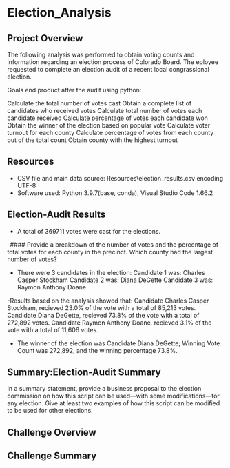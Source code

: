 # Election_Analysis


## Project Overview
The following analysis was performed to obtain voting counts and information regarding an election process of Colorado Board. The eployee requested to complete an election audit of a recent local congrassional election. 

Goals end product after the audit using python:

Calculate the total number of votes cast
Obtain a complete list of candidates who received votes
Calculate total number of votes each candidate received
Calculate percentage of votes each candidate won
Obtain the winner of the election based on popular vote
Calculate voter turnout for each county
Calculate percentage of votes from each county out of the total count
Obtain county with the highest turnout

## Resources
- CSV file and main data source: Resources\election_results.csv encoding UTF-8
- Software used: Python 3.9.7(base, conda), Visual Studio Code 1.66.2 

## Election-Audit Results
- A total of 369711 votes were cast for the elections.

-#### Provide a breakdown of the number of votes and the percentage of total votes for each county in the precinct.
Which county had the largest number of votes?

- There were 3 candidates in the election: 
    Candidate 1 was: Charles Casper Stockham
    Candidate 2 was: Diana DeGette
    Candidate 3 was: Raymon Anthony Doane

-Results based on the analysis showed that:
Candidate Charles Casper Stockham, recieved 23.0% of the vote with a total of 85,213 votes. 
Candidate Diana DeGette, recieved 73.8% of the vote with a total of 272,892 votes.
Candidate Raymon Anthony Doane, recieved 3.1% of the vote with a total of 11,606 votes. 

- The winner of the election was Candidate Diana DeGette;
Winning Vote Count was 272,892, and the winning percentage 73.8%. 

## Summary:Election-Audit Summary
In a summary statement, provide a business proposal to the election commission on how this script can be used—with some modifications—for any election. Give at least two examples of how this script can be modified to be used for other elections.

## Challenge Overview

## Challenge Summary

